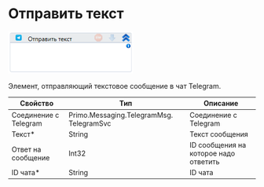 # Отправить текст

![](<../../../../.gitbook/assets/image (65).png>)

Элемент, отправляющий текстовое сообщение в чат Telegram.

| Свойство              | Тип                                      | Описание                              |
| --------------------- | ---------------------------------------- | ------------------------------------- |
| Соединение с Telegram | Primo.Messaging.TelegramMsg. TelegramSvc | Соединение с Telegram                 |
| Текст\*               | String                                   | Текст сообщения                       |
| Ответ на сообщение    | Int32                                    | ID сообщения на которое надо ответить |
| ID чата\*             | String                                   | ID чата                               |

